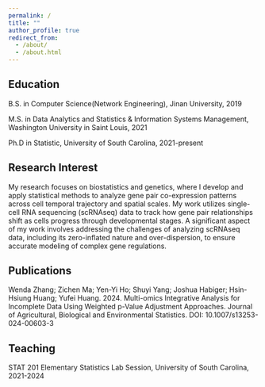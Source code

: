```yaml
---
permalink: /
title: ""
author_profile: true
redirect_from: 
  - /about/
  - /about.html
---
```


Education
------
B.S. in Computer Science(Network Engineering), Jinan University, 2019

M.S. in Data Analytics and Statistics & Information Systems Management, Washington University in Saint Louis, 2021

Ph.D in Statistic, University of South Carolina, 2021-present

Research Interest
------
My research focuses on biostatistics and genetics, where I develop and apply statistical methods to analyze gene pair co-expression patterns across cell temporal trajectory and spatial scales. My work utilizes single-cell RNA sequencing (scRNAseq) data to track how gene pair relationships shift as cells progress through developmental stages. A significant aspect of my work involves addressing the challenges of analyzing scRNAseq data, including its zero-inflated nature and over-dispersion, to ensure accurate modeling of complex gene regulations. 

Publications
------
Wenda Zhang; Zichen Ma; Yen-Yi Ho; Shuyi Yang; Joshua Habiger; Hsin-Hsiung Huang; Yufei Huang. 2024. Multi-omics Integrative Analysis for Incomplete Data Using Weighted p-Value Adjustment Approaches. Journal of Agricultural, Biological and Environmental Statistics. DOI: 10.1007/s13253-024-00603-3

Teaching
------
STAT 201 Elementary Statistics Lab Session, University of South Carolina, 2021-2024
